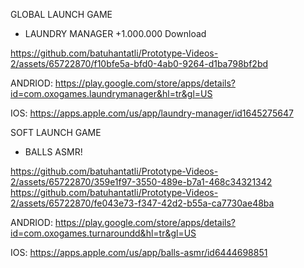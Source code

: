 GLOBAL LAUNCH GAME 

* LAUNDRY MANAGER +1.000.000 Download

https://github.com/batuhantatli/Prototype-Videos-2/assets/65722870/f10bfe5a-bfd0-4ab0-9264-d1ba798bf2bd

ANDRIOD: https://play.google.com/store/apps/details?id=com.oxogames.laundrymanager&hl=tr&gl=US

IOS: https://apps.apple.com/us/app/laundry-manager/id1645275647 

SOFT LAUNCH GAME 

* BALLS ASMR!

https://github.com/batuhantatli/Prototype-Videos-2/assets/65722870/359e1f97-3550-489e-b7a1-468c34321342 https://github.com/batuhantatli/Prototype-Videos-2/assets/65722870/fe043e73-f347-42d2-b55a-ca7730ae48ba



ANDRIOD: https://play.google.com/store/apps/details?id=com.oxogames.turnaroundd&hl=tr&gl=US

IOS: https://apps.apple.com/us/app/balls-asmr/id6444698851

